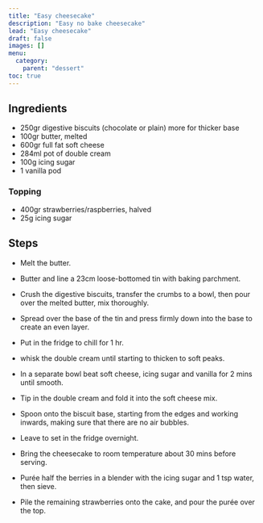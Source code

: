 ```yaml
---
title: "Easy cheesecake"
description: "Easy no bake cheesecake"
lead: "Easy cheesecake"
draft: false
images: []
menu:
  category:
    parent: "dessert"
toc: true
---
```


## Ingredients

- 250gr digestive biscuits (chocolate or plain) more for thicker base
- 100gr butter, melted
- 600gr full fat soft cheese
- 284ml pot of double cream
- 100g icing sugar
- 1 vanilla pod

### Topping

- 400gr strawberries/raspberries, halved
- 25g icing sugar

## Steps

- Melt the butter.
- Butter and line a 23cm loose-bottomed tin with baking parchment.
- Crush the digestive biscuits, transfer the crumbs to a bowl, then pour over the melted butter, mix thoroughly.
- Spread over the base of the tin and press firmly down into the base to create an even layer.
- Put in the fridge to chill for 1 hr.

- whisk the double cream until starting to thicken to soft peaks.
- In a separate bowl beat soft cheese, icing sugar and vanilla for 2 mins until smooth.
- Tip in the double cream and fold it into the soft cheese mix.
- Spoon onto the biscuit base, starting from the edges and working inwards, making sure that there are no air bubbles.
- Leave to set in the fridge overnight.

- Bring the cheesecake to room temperature about 30 mins before serving.

- Purée half the berries in a blender with the icing sugar and 1 tsp water, then sieve.
- Pile the remaining strawberries onto the cake, and pour the purée over the top.
